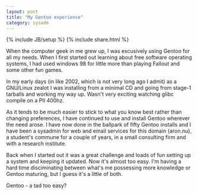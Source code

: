 ```yaml
---
layout: post
title: "My Gentoo experience"
category: sysadm
---
```

{% include JB/setup %}
{% include share.html %}

When the computer geek in me grew up, I was excusively using Gentoo
for all my needs. When I first started out learning about free
software operating systems, I had used windows 98 for little more than
playing Fallout and some other fun games.

In my early days (in like 2002, which is not very long ago I admit) as
a GNU/Linux zealot I was installing from a minimal CD and going from
stage-1 tarballs and working my way up. Wasn't very exciting watching
glibc compile on a PII 400hz.

As it tends to be much easier to stick to what you know best rather
than changing preferences, I have continued to use and install Gentoo
wherever the need arose. I have now done in the ballpark of fifty
Gentoo installs and I have been a sysadmin for web and email services
for this domain (aron.nu), a student's commune for a couple of years,
in a small consulting firm and with a research institute.

Back when I started out it was a great challenge and loads of fun
setting up a system and keeping it updated. Now it's almost too
easy. I'm having a hard time disciminating between what's me
possessing more knowledge or Gentoo maturing, but I guess it's a
little of both.

Gentoo - a tad too easy?
